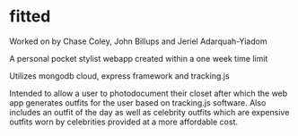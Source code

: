 # fitted
Worked on by Chase Coley, John Billups and Jeriel Adarquah-Yiadom

A personal pocket stylist webapp created within a one week time limit

Utilizes mongodb cloud, express framework and tracking.js

Intended to allow a user to photodocument their closet after which the web app 
generates outfits for the user based on tracking.js software. Also includes an outfit of the day
as well as celebrity outfits which are expensive outfits worn by celebrities provided at a more 
affordable cost.
